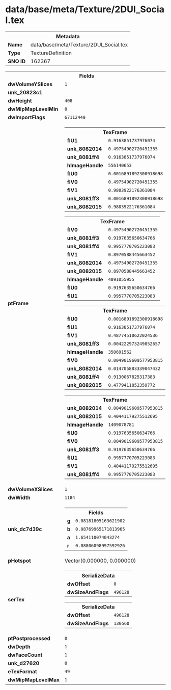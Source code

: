 <h1>data/base/meta/Texture/2DUI_Social.tex</h1><table><tr><th colspan="100%">Metadata</th></tr><tr><td><b>Name</b></td><td>data/base/meta/Texture/2DUI_Social.tex</td></tr><tr><td><b>Type</b></td><td>TextureDefinition</td></tr><tr><td><b>SNO ID</b></td><td>162367</td></tr></table>

<table><tr><th colspan="100%">Fields</th></tr><tr><td><b>dwVolumeYSlices</b></td><td><code>1</code></td></tr><tr><td><b>unk_20823c1</b></td><td></td></tr><tr><td><b>dwHeight</b></td><td><code>408</code></td></tr><tr><td><b>dwMipMapLevelMin</b></td><td><code>0</code></td></tr><tr><td><b>dwImportFlags</b></td><td><code>67112449</code></td></tr><tr><td><b>ptFrame</b></td><td><table><tr><th colspan="100%">TexFrame</th></tr><tr><td><b>flU1</b></td><td><code>0.9163851737976074</code></td></tr><tr><td><b>unk_8082014</b></td><td><code>0.49754902720451355</code></td></tr><tr><td><b>unk_8081ff4</b></td><td><code>0.9163851737976074</code></td></tr><tr><td><b>hImageHandle</b></td><td><code>556140653</code></td></tr><tr><td><b>flU0</b></td><td><code>0.0016891892300918698</code></td></tr><tr><td><b>flV0</b></td><td><code>0.49754902720451355</code></td></tr><tr><td><b>flV1</b></td><td><code>0.9803922176361084</code></td></tr><tr><td><b>unk_8081ff3</b></td><td><code>0.0016891892300918698</code></td></tr><tr><td><b>unk_8082015</b></td><td><code>0.9803922176361084</code></td></tr></table>


<table><tr><th colspan="100%">TexFrame</th></tr><tr><td><b>flV0</b></td><td><code>0.49754902720451355</code></td></tr><tr><td><b>unk_8081ff3</b></td><td><code>0.9197635650634766</code></td></tr><tr><td><b>unk_8081ff4</b></td><td><code>0.9957770705223083</code></td></tr><tr><td><b>flV1</b></td><td><code>0.8970588445663452</code></td></tr><tr><td><b>unk_8082014</b></td><td><code>0.49754902720451355</code></td></tr><tr><td><b>unk_8082015</b></td><td><code>0.8970588445663452</code></td></tr><tr><td><b>hImageHandle</b></td><td><code>4091055955</code></td></tr><tr><td><b>flU0</b></td><td><code>0.9197635650634766</code></td></tr><tr><td><b>flU1</b></td><td><code>0.9957770705223083</code></td></tr></table>


<table><tr><th colspan="100%">TexFrame</th></tr><tr><td><b>flU0</b></td><td><code>0.0016891892300918698</code></td></tr><tr><td><b>flU1</b></td><td><code>0.9163851737976074</code></td></tr><tr><td><b>flV1</b></td><td><code>0.48774510622024536</code></td></tr><tr><td><b>unk_8081ff3</b></td><td><code>0.004222973249852657</code></td></tr><tr><td><b>hImageHandle</b></td><td><code>350691562</code></td></tr><tr><td><b>flV0</b></td><td><code>0.0049019609577953815</code></td></tr><tr><td><b>unk_8082014</b></td><td><code>0.014705883339047432</code></td></tr><tr><td><b>unk_8081ff4</b></td><td><code>0.9130067825317383</code></td></tr><tr><td><b>unk_8082015</b></td><td><code>0.4779411852359772</code></td></tr></table>


<table><tr><th colspan="100%">TexFrame</th></tr><tr><td><b>unk_8082014</b></td><td><code>0.0049019609577953815</code></td></tr><tr><td><b>unk_8082015</b></td><td><code>0.40441179275512695</code></td></tr><tr><td><b>hImageHandle</b></td><td><code>1409078781</code></td></tr><tr><td><b>flU0</b></td><td><code>0.9197635650634766</code></td></tr><tr><td><b>flV0</b></td><td><code>0.0049019609577953815</code></td></tr><tr><td><b>unk_8081ff3</b></td><td><code>0.9197635650634766</code></td></tr><tr><td><b>flU1</b></td><td><code>0.9957770705223083</code></td></tr><tr><td><b>flV1</b></td><td><code>0.40441179275512695</code></td></tr><tr><td><b>unk_8081ff4</b></td><td><code>0.9957770705223083</code></td></tr></table>


</td></tr><tr><td><b>dwVolumeXSlices</b></td><td><code>1</code></td></tr><tr><td><b>dwWidth</b></td><td><code>1184</code></td></tr><tr><td><b>unk_dc7d39c</b></td><td><table><tr><th colspan="100%">Fields</th></tr><tr><td><b>g</b></td><td><code>0.08181805163621902</code></td></tr><tr><td><b>b</b></td><td><code>0.08769965171813965</code></td></tr><tr><td><b>a</b></td><td><code>1.654110074043274</code></td></tr><tr><td><b>r</b></td><td><code>0.08806098997592926</code></td></tr></table>

</td></tr><tr><td><b>pHotspot</b></td><td>Vector(0.000000, 0.000000)</td></tr><tr><td><b>serTex</b></td><td><table><tr><th colspan="100%">SerializeData</th></tr><tr><td><b>dwOffset</b></td><td><code>0</code></td></tr><tr><td><b>dwSizeAndFlags</b></td><td><code>496128</code></td></tr></table>


<table><tr><th colspan="100%">SerializeData</th></tr><tr><td><b>dwOffset</b></td><td><code>496128</code></td></tr><tr><td><b>dwSizeAndFlags</b></td><td><code>130560</code></td></tr></table>


</td></tr><tr><td><b>ptPostprocessed</b></td><td><code>0</code></td></tr><tr><td><b>dwDepth</b></td><td><code>1</code></td></tr><tr><td><b>dwFaceCount</b></td><td><code>1</code></td></tr><tr><td><b>unk_d27620</b></td><td><code>0</code></td></tr><tr><td><b>eTexFormat</b></td><td><code>49</code></td></tr><tr><td><b>dwMipMapLevelMax</b></td><td><code>1</code></td></tr></table>

